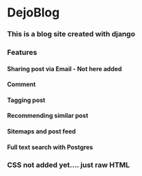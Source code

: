 # DejoBlog

### This is a blog site created with django
### Features
#### Sharing post via Email - Not here added
#### Comment
#### Tagging post
#### Recommending  similar post
#### Sitemaps and post feed
#### Full text search with Postgres

### CSS not added yet.... just raw HTML